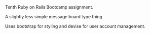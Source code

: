 Tenth Ruby on Rails Bootcamp assignment.

A slightly less simple message board type thing.

Uses bootstrap for styling and devise for user account management.